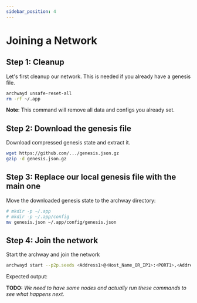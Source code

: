 ```yaml
---
sidebar_position: 4
---
```


# Joining a Network


## Step 1: Cleanup

Let's first cleanup our network. This is needed if you already have a genesis file.

```bash
archwayd unsafe-reset-all
rm -rf ~/.app
```

**Note**: This command will remove all data and configs you already set.

## Step 2: Download the genesis file
<!-- 
Prepare 

```bash
ldflags = -X github.com/cosmos/cosmos-sdk/version.Name=archwayd \
		  -X github.com/cosmos/cosmos-sdk/version.AppName=archwayd \
		  -X github.com/cosmos/cosmos-sdk/version.Version=$(VERSION) \
		  -X github.com/cosmos/cosmos-sdk/version.Commit=$(COMMIT) \
		  -X github.com/cosmos-zone/archwayd/app.Bech32Prefix=free \
		  -X "github.com/cosmos/cosmos-sdk/version.BuildTags=$(build_tags_comma_sep)"

```

change the `-X github.com/cosmos-zone/archwayd/app.Bech32Prefix=free` to 

```bash
-X github.com/cosmos-zone/archwayd/app.Bech32Prefix=cosmos
``` -->

<!-- archwayd init my-node --chain-id -->

Download compressed genesis state and extract it.

```sh
wget https://github.com/.../genesis.json.gz
gzip -d genesis.json.gz
```

## Step 3: Replace our local genesis file with the main one

Move the downloaded genesis state to the archway directory:

```sh
# mkdir -p ~/.app
# mkdir -p ~/.app/config
mv genesis.json ~/.app/config/genesis.json
```

## Step 4: Join the network

Start the archway and join the network

```sh
archwayd start --p2p.seeds <Address1>@<Host_Name_OR_IP1>:<PORT1>,<Address2>@<Host_Name_OR_IP2>:<PORT2>,<Address3>@<Host_Name_OR_IP3>:<PORT3>, ...<AddressN>@<Host_Name_OR_IPN>:<PORTN> --x-crisis-skip-assert-invariants
```

Expected output:

**TODO:** _We need to have some nodes and actually run these commands to see what happens next._